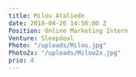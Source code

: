 ```yaml
---
title: Milou Ataliede
date: 2018-04-26 14:58:00 Z
Position: Online Marketing Intern
Venture: Sleepdeal
Photo: "/uploads/Milou.jpg"
Photo2x: "/uploads/Milou2x.jpg"
prio: 4
---
```



